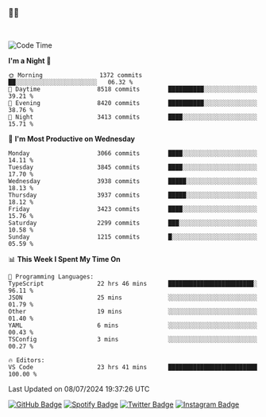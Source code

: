 ### 🤙🍺

<!-- <a href="https://github-readme-stats.vercel.app/api?username=hzak2xx&count_private=true&show_icons=true&theme=dracula">
  <img align="center" src="https://github-readme-stats.vercel.app/api?username=hzak2xx&count_private=true&show_icons=true&theme=dracula" />
</a>
</br> -->
</br>

<!--START_SECTION:waka-->
![Code Time](http://img.shields.io/badge/Code%20Time-3%2C482%20hrs%2032%20mins-blue)

**I'm a Night 🦉** 

```text
🌞 Morning                1372 commits        ██░░░░░░░░░░░░░░░░░░░░░░░   06.32 % 
🌆 Daytime                8518 commits        ██████████░░░░░░░░░░░░░░░   39.21 % 
🌃 Evening                8420 commits        ██████████░░░░░░░░░░░░░░░   38.76 % 
🌙 Night                  3413 commits        ████░░░░░░░░░░░░░░░░░░░░░   15.71 % 
```
📅 **I'm Most Productive on Wednesday** 

```text
Monday                   3066 commits        ████░░░░░░░░░░░░░░░░░░░░░   14.11 % 
Tuesday                  3845 commits        ████░░░░░░░░░░░░░░░░░░░░░   17.70 % 
Wednesday                3938 commits        █████░░░░░░░░░░░░░░░░░░░░   18.13 % 
Thursday                 3937 commits        █████░░░░░░░░░░░░░░░░░░░░   18.12 % 
Friday                   3423 commits        ████░░░░░░░░░░░░░░░░░░░░░   15.76 % 
Saturday                 2299 commits        ███░░░░░░░░░░░░░░░░░░░░░░   10.58 % 
Sunday                   1215 commits        █░░░░░░░░░░░░░░░░░░░░░░░░   05.59 % 
```


📊 **This Week I Spent My Time On** 

```text
💬 Programming Languages: 
TypeScript               22 hrs 46 mins      ████████████████████████░   96.11 % 
JSON                     25 mins             ░░░░░░░░░░░░░░░░░░░░░░░░░   01.79 % 
Other                    19 mins             ░░░░░░░░░░░░░░░░░░░░░░░░░   01.40 % 
YAML                     6 mins              ░░░░░░░░░░░░░░░░░░░░░░░░░   00.43 % 
TSConfig                 3 mins              ░░░░░░░░░░░░░░░░░░░░░░░░░   00.27 % 

🔥 Editors: 
VS Code                  23 hrs 41 mins      █████████████████████████   100.00 % 
```


 Last Updated on 08/07/2024 19:37:26 UTC
<!--END_SECTION:waka-->

[![GitHub Badge](https://img.shields.io/badge/GitHub-100000?style=for-the-badge&logo=github&logoColor=white)](https://github.com/hzak2xx)
[![Spotify Badge](https://img.shields.io/badge/Spotify-1ED760?&style=for-the-badge&logo=spotify&logoColor=white)](https://open.spotify.com/user/uf90s6sbbh75a1mt44clkhkvf)
[![Twitter Badge](https://img.shields.io/badge/Twitter-1DA1F2?style=for-the-badge&logo=twitter&logoColor=white)](https://twitter.com/hzak2xx)
[![Instagram Badge](https://img.shields.io/badge/Instagram-E4405F?style=for-the-badge&logo=instagram&logoColor=white)](https://www.instagram.com/hzak2xx/)
